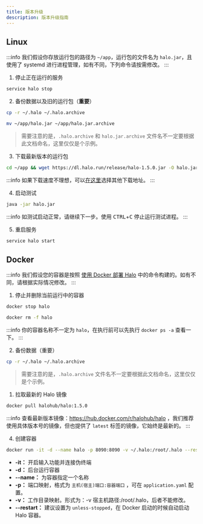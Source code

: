```yaml
---
title: 版本升级
description: 版本升级指南
---
```


## Linux

:::info
我们假设你存放运行包的路径为 `~/app`，运行包的文件名为 `halo.jar`，且使用了 systemd 进行进程管理，如有不同，下列命令请按需修改。
:::

1. 停止正在运行的服务

```bash
service halo stop
```

2. 备份数据以及旧的运行包（**重要**）

```bash
cp -r ~/.halo ~/.halo.archive
```

```bash
mv ~/app/halo.jar ~/app/halo.jar.archive
```

> 需要注意的是，`.halo.archive` 和 `halo.jar.archive` 文件名不一定要根据此文档命名，这里仅仅是个示例。

3. 下载最新版本的运行包

```bash
cd ~/app && wget https://dl.halo.run/release/halo-1.5.0.jar -O halo.jar
```

:::info
如果下载速度不理想，可以[在这里](/getting-started/downloads)选择其他下载地址。
:::

4. 启动测试

```bash
java -jar halo.jar
```

:::info
如测试启动正常，请继续下一步。使用 <kbd>CTRL</kbd>+<kbd>C</kbd> 停止运行测试进程。
:::

5. 重启服务

```bash
service halo start
```

## Docker

:::info
我们假设您的容器是按照 [使用 Docker 部署 Halo](/getting-started/install/docker) 中的命令构建的。如有不同，请根据实际情况修改。
:::

1. 停止并删除当前运行中的容器

```bash
docker stop halo
```

```bash
docker rm -f halo
```

:::info
你的容器名称不一定为 `halo`，在执行前可以先执行 `docker ps -a` 查看一下。
:::

2. 备份数据（重要）

```bash
cp -r ~/.halo ~/.halo.archive
```

> 需要注意的是，`.halo.archive` 文件名不一定要根据此文档命名，这里仅仅是个示例。

1. 拉取最新的 Halo 镜像

```bash
docker pull halohub/halo:1.5.0
```

:::info
查看最新版本镜像：<https://hub.docker.com/r/halohub/halo> ，我们推荐使用具体版本号的镜像，但也提供了 `latest` 标签的镜像，它始终是最新的。
:::

4. 创建容器

```bash
docker run -it -d --name halo -p 8090:8090 -v ~/.halo:/root/.halo --restart=unless-stopped halohub/halo:1.5.0
```

- **-it：** 开启输入功能并连接伪终端
- **-d：** 后台运行容器
- **--name：** 为容器指定一个名称
- **-p：** 端口映射，格式为 `主机(宿主)端口:容器端口` ，可在 `application.yaml` 配置。
- **-v：** 工作目录映射。形式为：-v 宿主机路径:/root/.halo，后者不能修改。
- **--restart：** 建议设置为 `unless-stopped`，在 Docker 启动的时候自动启动 Halo 容器。
